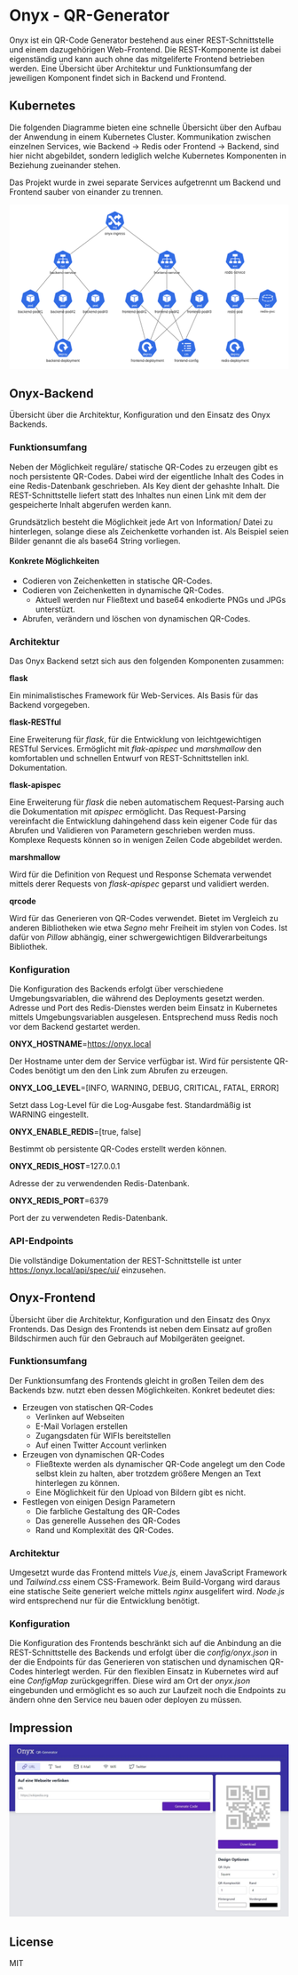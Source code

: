 # Onyx - QR-Generator
Onyx ist ein QR-Code Generator bestehend aus einer REST-Schnittstelle und einem dazugehörigen Web-Frontend. Die REST-Komponente ist dabei eigenständig und kann auch ohne das mitgeliferte Frontend betrieben werden. Eine Übersicht über Architektur und Funktionsumfang der jeweiligen Komponent findet sich in Backend und Frontend.

## Kubernetes
Die folgenden Diagramme bieten eine schnelle Übersicht über den Aufbau der Anwendung in einem Kubernetes Cluster. Kommunikation zwischen einzelnen Services, wie Backend -> Redis oder Frontend -> Backend, sind hier nicht abgebildet, sondern lediglich welche Kubernetes Komponenten in Beziehung zueinander stehen.

Das Projekt wurde in zwei separate Services aufgetrennt um Backend und Frontend sauber von einander zu trennen. 

![Kubernetes Übersicht](/docs/kube-overview.png)

## Onyx-Backend
Übersicht über die Architektur, Konfiguration und den Einsatz des Onyx Backends.

### Funktionsumfang
Neben der Möglichkeit reguläre/ statische QR-Codes zu erzeugen gibt es noch persistente QR-Codes. Dabei wird der eigentliche Inhalt des Codes in eine Redis-Datenbank geschrieben. Als Key dient der gehashte Inhalt. Die REST-Schnittstelle liefert statt des Inhaltes nun einen Link mit dem der gespeicherte Inhalt abgerufen werden kann.

Grundsätzlich besteht die Möglichkeit jede Art von Information/ Datei zu hinterlegen, solange diese als Zeichenkette vorhanden ist. Als Beispiel seien Bilder genannt die als base64 String vorliegen.

#### Konkrete Möglichkeiten
* Codieren von Zeichenketten in statische QR-Codes.
* Codieren von Zeichenketten in dynamische QR-Codes.
  * Aktuell werden nur Fließtext und base64 enkodierte PNGs und JPGs unterstüzt.
* Abrufen, verändern und löschen von dynamischen QR-Codes.

### Architektur
Das Onyx Backend setzt sich aus den folgenden Komponenten zusammen:

**flask**

Ein minimalistisches Framework für Web-Services. Als Basis für das Backend vorgegeben.

**flask-RESTful**

Eine Erweiterung für *flask*, für die Entwicklung von leichtgewichtigen RESTful Services. Ermöglicht mit *flak-apispec* und *marshmallow* den komfortablen und schnellen Entwurf von REST-Schnittstellen inkl. Dokumentation.

**flask-apispec**

Eine Erweiterung für *flask* die neben automatischem Request-Parsing auch die Dokumentation mit *apispec* ermöglicht. Das Request-Parsing vereinfacht die Entwicklung dahingehend dass kein eigener Code für das Abrufen und Validieren von Parametern geschrieben werden muss. Komplexe Requests können so in wenigen Zeilen Code abgebildet werden.

**marshmallow**

Wird für die Definition von Request und Response Schemata verwendet mittels derer Requests von *flask-apispec* geparst und validiert werden.

**qrcode**

Wird für das Generieren von QR-Codes verwendet. Bietet im Vergleich zu anderen Bibliotheken wie etwa *Segno* mehr Freiheit im stylen von Codes. Ist dafür von *Pillow* abhängig, einer schwergewichtigen Bildverarbeitungs Bibliothek.

### Konfiguration
Die Konfiguration des Backends erfolgt über verschiedene Umgebungsvariablen, die während des Deployments gesetzt werden. Adresse und Port des Redis-Dienstes werden beim Einsatz in Kubernetes mittels Umgebungsvariablen ausgelesen. Entsprechend muss Redis noch vor dem Backend gestartet werden.

**ONYX_HOSTNAME**=https://onyx.local

Der Hostname unter dem der Service verfügbar ist. Wird für persistente QR-Codes benötigt um den den Link zum Abrufen zu erzeugen.

**ONYX_LOG_LEVEL**=[INFO, WARNING, DEBUG, CRITICAL, FATAL, ERROR]

Setzt dass Log-Level für die Log-Ausgabe fest. Standardmäßig ist WARNING eingestellt.

**ONYX_ENABLE_REDIS**=[true, false]

Bestimmt ob persistente QR-Codes erstellt werden können.

**ONYX_REDIS_HOST**=127.0.0.1

Adresse der zu verwendenden Redis-Datenbank.

**ONYX_REDIS_PORT**=6379

Port der zu verwendeten Redis-Datenbank.

### API-Endpoints

Die vollständige Dokumentation der REST-Schnittstelle ist unter https://onyx.local/api/spec/ui/ einzusehen.

## Onyx-Frontend
Übersicht über die Architektur, Konfiguration und den Einsatz des Onyx Frontends. Das Design des Frontends ist neben dem Einsatz auf großen Bildschirmen auch für den Gebrauch auf Mobilgeräten geeignet.

### Funktionsumfang
Der Funktionsumfang des Frontends gleicht in großen Teilen dem des Backends bzw. nutzt eben dessen Möglichkeiten. Konkret bedeutet dies:
* Erzeugen von statischen QR-Codes
  * Verlinken auf Webseiten
  * E-Mail Vorlagen erstellen
  * Zugangsdaten für WIFIs bereitstellen
  * Auf einen Twitter Account verlinken
* Erzeugen von dynamischen QR-Codes
  * Fließtexte werden als dynamischer QR-Code angelegt um den Code selbst klein zu halten, aber trotzdem größere Mengen an Text hinterlegen zu können.
  * Eine Möglichkeit für den Upload von Bildern gibt es nicht.
* Festlegen von einigen Design Parametern
  * Die farbliche Gestaltung des QR-Codes
  * Das generelle Aussehen des QR-Codes
  * Rand und Komplexität des QR-Codes.

### Architektur
Umgesetzt wurde das Frontend mittels *Vue.js*, einem JavaScript Framework und *Tailwind.css* einem CSS-Framework. Beim Build-Vorgang wird daraus eine statische Seite generiert welche mittels *nginx* ausgelifert wird. *Node.js* wird entsprechend nur für die Entwicklung benötigt.

### Konfiguration
Die Konfiguration des Frontends beschränkt sich auf die Anbindung an die REST-Schnittstelle des Backends und erfolgt über die *config/onyx.json* in der die Endpoints für das Generieren von statischen und dynamischen QR-Codes hinterlegt werden. Für den flexiblen Einsatz in Kubernetes wird auf eine *ConfigMap* zurückgegriffen. Diese wird am Ort der *onyx.json* eingebunden und ermöglicht es so auch zur Laufzeit noch die Endpoints zu ändern ohne den Service neu bauen oder deployen zu müssen.

## Impression
![Kubernetes Übersicht](/docs/onyx.jpeg)

## License
MIT